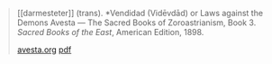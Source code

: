> [[darmesteter]] (trans). *Vendidad (Vidēvdād) or Laws against the Demons Avesta — The Sacred Books of Zoroastrianism, Book 3. *Sacred Books of the East*, American Edition, 1898.
> 
> [avesta.org](https://www.avesta.org/vendidad/vd_eng.pdf)
>  [pdf](a/j-darmesteter1898.pdf)